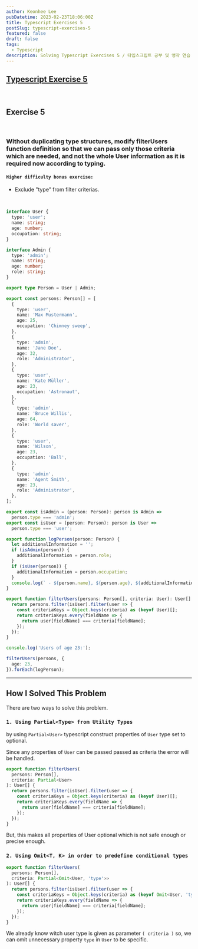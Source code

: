 ```yaml
---
author: Keonhee Lee
pubDatetime: 2023-02-23T18:06:00Z
title: Typescript Exercises 5
postSlug: typescript-exercises-5
featured: false
draft: false
tags:
  - Typescript
description: Solving Typescript Exercises 5 / 타입스크립트 공부 및 영작 연습
---
```


## [Typescript Exercise 5](https://typescript-exercises.github.io/#exercise=4&file=%2Findex.ts)

<br>

## Exercise 5

<br>

### Without duplicating type structures, modify filterUsers function definition so that we can pass only those criteria which are needed, and not the whole User information as it is required now according to typing.

#### `Higher difficulty bonus exercise:`

- Exclude "type" from filter criterias.

<br>

```ts
interface User {
  type: 'user';
  name: string;
  age: number;
  occupation: string;
}

interface Admin {
  type: 'admin';
  name: string;
  age: number;
  role: string;
}

export type Person = User | Admin;

export const persons: Person[] = [
  {
    type: 'user',
    name: 'Max Mustermann',
    age: 25,
    occupation: 'Chimney sweep',
  },
  {
    type: 'admin',
    name: 'Jane Doe',
    age: 32,
    role: 'Administrator',
  },
  {
    type: 'user',
    name: 'Kate Müller',
    age: 23,
    occupation: 'Astronaut',
  },
  {
    type: 'admin',
    name: 'Bruce Willis',
    age: 64,
    role: 'World saver',
  },
  {
    type: 'user',
    name: 'Wilson',
    age: 23,
    occupation: 'Ball',
  },
  {
    type: 'admin',
    name: 'Agent Smith',
    age: 23,
    role: 'Administrator',
  },
];

export const isAdmin = (person: Person): person is Admin =>
  person.type === 'admin';
export const isUser = (person: Person): person is User =>
  person.type === 'user';

export function logPerson(person: Person) {
  let additionalInformation = '';
  if (isAdmin(person)) {
    additionalInformation = person.role;
  }
  if (isUser(person)) {
    additionalInformation = person.occupation;
  }
  console.log(` - ${person.name}, ${person.age}, ${additionalInformation}`);
}

export function filterUsers(persons: Person[], criteria: User): User[] {
  return persons.filter(isUser).filter(user => {
    const criteriaKeys = Object.keys(criteria) as (keyof User)[];
    return criteriaKeys.every(fieldName => {
      return user[fieldName] === criteria[fieldName];
    });
  });
}

console.log('Users of age 23:');

filterUsers(persons, {
  age: 23,
}).forEach(logPerson);
```

---

## How I Solved This Problem

There are two ways to solve this problem.

### `1. Using Partial<Type> from Utility Types`

by using `Partial<User>` typescript construct properties of `User` type set to optional.

Since any properties of `User` can be passed passed as criteria the error will be handled.

```ts
export function filterUsers(
  persons: Person[],
  criteria: Partial<User>
): User[] {
  return persons.filter(isUser).filter(user => {
    const criteriaKeys = Object.keys(criteria) as (keyof User)[];
    return criteriaKeys.every(fieldName => {
      return user[fieldName] === criteria[fieldName];
    });
  });
}
```

But, this makes all properties of User optional which is not safe enough or precise enough.

### `2. Using Omit<T, K> in order to predefine conditional types`

```ts
export function filterUsers(
  persons: Person[],
  criteria: Partial<Omit<User, 'type'>>
): User[] {
  return persons.filter(isUser).filter(user => {
    const criteriaKeys = Object.keys(criteria) as (keyof Omit<User, 'type'>)[];
    return criteriaKeys.every(fieldName => {
      return user[fieldName] === criteria[fieldName];
    });
  });
}
```

We already know witch user type is given as parameter `( criteria )` so, we can omit unnecessary property `type` in `User` to be specific.
